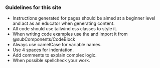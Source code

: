### Guidelines for this site
- Instructions generated for pages should be aimed at a beginner level and act as an educator when generating content.
- All code should use tailwind css classes to style it.
- When writing code examples use the <CodeBlock code={code} language={language}> and import it from @subComponents/CodeBlock
- Always use camelCase for variable names.
- Use 4 spaces for indentation.
- Add comments to explain complex logic.
- When possible spellcheck your work.